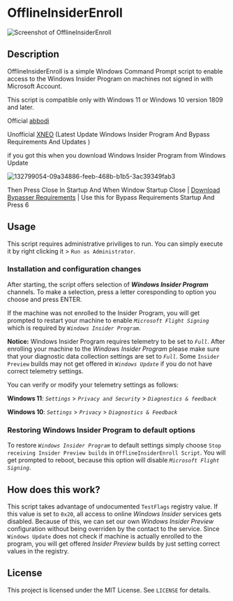 # OfflineInsiderEnroll

![Screenshot of OfflineInsiderEnroll](https://i.imgur.com/8HGi1w8.png)

## Description

OfflineInsiderEnroll is a simple Windows Command Prompt script to enable access
to the Windows Insider Program on machines not signed in with Microsoft Account.

This script is compatible only with Windows 11 or Windows 10 version 1809 and later.

Official [abbodi](https://github.com/abbodi1406/offlineinsiderenroll/releases/tag/2.6.4)

Unofficial [XNEO](https://github.com/XNEOFF/WINDOWS-INSIDER-PROGRAM-ON-UNSUPPORTED/releases/tag/WINDOWS-INSIDER-PROGRAM-ON-UNSUPPORTED) (Latest Update Windows Insider Program And Bypass Requirements And Updates )

if you got this when you download Windows Insider Program from Windows Update

![132799054-09a34886-feeb-468b-b1b5-3ac39349fab3](https://github.com/XNEOFF/WINDOWS-INSIDER-PROGRAM-ON-UNSUPPORTED/assets/111242581/52ab8c6a-7c34-4976-a539-013b266b2037)

Then Press Close In Startup And When Window Startup Close | [Download Bypasser Requirements](https://github.com/XNEOFF/WINDOWS-INSIDER-PROGRAM-ON-UNSUPPORTED/releases/download/XNEO/XNEOInsiderEnrollUnofficial.bat)
 | Use this for Bypass Requirements Startup And Press 6
  
## Usage

This script requires administrative priviliges to run. You can simply execute it
by right clicking it > `Run as Administrator`.

### Installation and configuration changes

After starting, the script offers selection of __*Windows Insider Program*__ channels.
To make a selection, press a letter coresponding to option you choose and press
ENTER.

If the machine was not enrolled to the Insider Program, you will get prompted to
restart your machine to enable *`Microsoft Flight Signing`* which is required by
*`Windows Insider Program`*.

**Notice:** Windows Insider Program requires telemetry to be set to *`Full`*.
After enrolling your machine to the *Windows Insider Program* please make sure
that your diagnostic data collection settings are set to *`Full`*. Some `Insider
Preview` builds may not get offered in *`Windows Update`* if you do not have
correct telemetry settings.

You can verify or modify your telemetry settings as follows:

__Windows 11__: *`Settings`* > *`Privacy and Security`* > *`Diagnostics & feedback`*

__Windows 10__: *`Settings`* > *`Privacy`* > *`Diagnostics & Feedback`*

### Restoring Windows Insider Program to default options

To restore *`Windows Insider Program`* to default settings simply choose `Stop
receiving Insider Preview builds` in `OfflineInsiderEnroll Script`. You will get prompted
to reboot, because this option will disable *`Microsoft Flight Signing`*.

## How does this work?

This script takes advantage of undocumented `TestFlags` registry value.
If this value is set to `0x20`, all access to online *Windows Insider* services
gets disabled. Because of this, we can set our own *Windows Insider Preview*
configuration without being overriden by the contact to the service. Since
`Windows Update` does not check if machine is actually enrolled to the program,
you will get offered *Insider Preview* builds by just setting correct values in
the registry.

## License

This project is licensed under the MIT License. See `LICENSE` for details.
